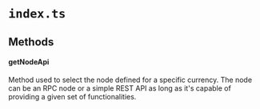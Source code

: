 # `index.ts`


## Methods

#### getNodeApi

Method used to select the node defined for a specific currency. The node can be an RPC node or a simple REST API as long as it's capable of providing a given set of functionalities.